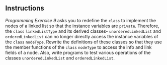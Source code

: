 <!--practice-->

## Instructions

_Programming Exercise 9_ asks you to redefine the `class` to implement the nodes of a linked list so that the instance variables are `private`. Therefore, the `class` `linkedListType` and its derived classes- `unorderedLinkedList` and `orderedLinkedList` can no longer directly access the instance variables of the `class` `nodeType`. Rewrite the definitions of these classes so that they use the member functions of the `class` `nodeType` to access the info and link fields of a node. Also, write programs to test various operations of the classes `unorderedLinkedList` and `orderedLinkedList`.
